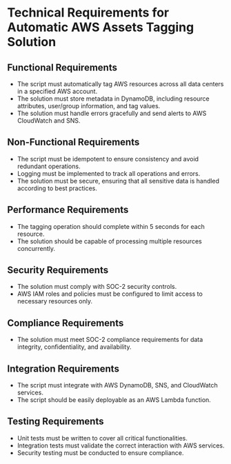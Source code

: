 # Technical Requirements for Automatic AWS Assets Tagging Solution

## Functional Requirements
- The script must automatically tag AWS resources across all data centers in a specified AWS account.
- The solution must store metadata in DynamoDB, including resource attributes, user/group information, and tag values.
- The solution must handle errors gracefully and send alerts to AWS CloudWatch and SNS.

## Non-Functional Requirements
- The script must be idempotent to ensure consistency and avoid redundant operations.
- Logging must be implemented to track all operations and errors.
- The solution must be secure, ensuring that all sensitive data is handled according to best practices.

## Performance Requirements
- The tagging operation should complete within 5 seconds for each resource.
- The solution should be capable of processing multiple resources concurrently.

## Security Requirements
- The solution must comply with SOC-2 security controls.
- AWS IAM roles and policies must be configured to limit access to necessary resources only.

## Compliance Requirements
- The solution must meet SOC-2 compliance requirements for data integrity, confidentiality, and availability.

## Integration Requirements
- The script must integrate with AWS DynamoDB, SNS, and CloudWatch services.
- The script should be easily deployable as an AWS Lambda function.

## Testing Requirements
- Unit tests must be written to cover all critical functionalities.
- Integration tests must validate the correct interaction with AWS services.
- Security testing must be conducted to ensure compliance.
